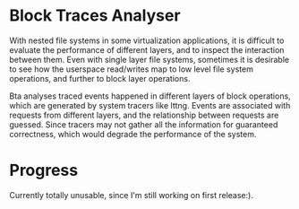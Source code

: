 # Block Traces Analyser

With nested file systems in some virtualization applications, it is difficult to evaluate the performance of different layers, and to inspect the interaction between them. Even with single layer file systems, sometimes it is desirable to see how the userspace read/writes map to low level file system operations, and further to block layer operations.

Bta analyses traced events happened in different layers of block operations, which are generated by system tracers like lttng. Events are associated with requests from different layers, and the relationship between requests are guessed. Since tracers may not gather all the information for guaranteed correctness, which would degrade the performance of the system.

# Progress

Currently totally unusable, since I'm still working on first release:).
